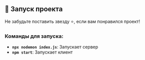 ## 🚀 Запуск проекта

Не забудьте поставить звезду ⭐, если вам понравился проект!

### Команды для запуска:

- **`npx nodemon index.js`**: Запускает сервер
- **`npm start`**: Запускает клиент

